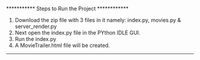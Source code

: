 *********** Steps to Run the Project ************

1. Download the zip file with 3 files in it namely: index.py, movies.py & server_render.py
2. Next open the index.py file in the PYthon IDLE GUI.
3. Run the index.py
4. A MovieTrailer.html file will be created.


***************************************************